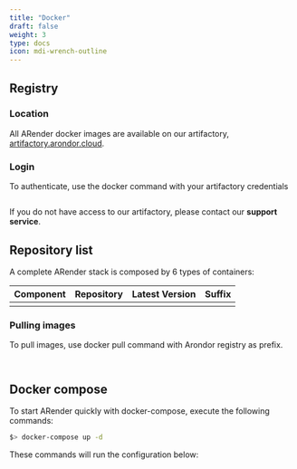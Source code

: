 ```yaml
---
title: "Docker"
draft: false
weight: 3
type: docs
icon: mdi-wrench-outline
---
```


## Registry

### Location

All ARender docker images are available on our artifactory, [artifactory.arondor.cloud](https://artifactory.arondor.cloud).

### Login

To authenticate, use the docker command with your artifactory credentials

```bash
```

If you do not have access to our artifactory, please contact our **support service**.

## Repository list

A complete ARender stack is composed by 6 types of containers:

| Component             | Repository                      | Latest Version                | Suffix   |
| :-------------------- | :------------------------------ | ---------------------------:  | -------: |
|                       |                                 |                               |          |

### Pulling images

To pull images, use docker pull command with Arondor registry as prefix.


```bash
```


```bash
```


## Docker compose

To start ARender quickly with docker-compose, execute the following commands:

```bash
$> docker-compose up -d
```

These commands will run the configuration below:

```yaml
```

